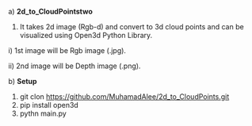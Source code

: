 a) **2d_to_CloudPointstwo**

1) It takes 2d image (Rgb-d) and convert to 3d cloud points and can be visualized using Open3d Python Library.
  
  i)  1st image will be Rgb image (.jpg).
  
  ii) 2nd image will be Depth image (.png).

b) **Setup**

1) git clon https://github.com/MuhamadAlee/2d_to_CloudPoints.git
2) pip install open3d
3) pythn main.py
